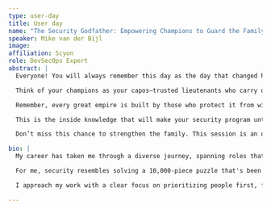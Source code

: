 ```yaml
---
type: user-day
title: User day
name: "The Security Godfather: Empowering Champions to Guard the Family"
speaker: Mike van der Bijl
image: 
affiliation: Scyon
role: DevSecOps Expert
abstract: |
  Everyone! You will always remember this day as the day that changed how you view security and leadership. Today, we gather the family to uncover the hidden power of a Security Champion Program. Many say security is a job for specialists, but what if I told you that security is everyone’s business—just like loyalty and trust are the foundations of a family?

  Think of your champions as your capos—trusted lieutenants who carry out the family’s protection. Without them, your defenses are weak, your territory vulnerable. But with them? Your business becomes an impenetrable fortress, united by a shared cause.

  Remember, every great empire is built by those who protect it from within. So, today, we’re not just talking about security—we’re creating a family. Together, we’ll uncover strategies to build a network of loyal champions who will guard your organization’s most valuable assets.

  This is the inside knowledge that will make your security program untouchable. Not all power comes from the top; it’s the champions you trust who hold the keys to the family’s safety.

  Don’t miss this chance to strengthen the family. This session is an offer you can’t refuse!

bio: |
  My career has taken me through a diverse journey, spanning roles that include full-stack developer, business analyst, IT manager, and now thriving in cybersecurity. Throughout this journey, my passion for technology has remained a constant driving force.

  For me, security resembles solving a 10,000-piece puzzle that's been turned upside down. You understand the end goal, yet you're uncertain about where each piece belongs. Achieving this requires close collaboration with developers, business stakeholders, and others, necessitating me to consistently bridge different disciplines within technology. Whether it's simplifying intricate development concepts for security and business professionals or vice versa, every piece added brings us nearer to the solution. This challenge deeply motivates me.

  I approach my work with a clear focus on prioritizing people first, followed by refining processes, and then technology to enhance these efforts. This philosophy ensures that technological changes are seamlessly integrated and embraced by our teams and organizations.

---
```

